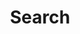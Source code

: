 ---
title: "Search" # in any language you want
layout: "search" # is necessary
placeholder: "Rechercher un sujet particulier..."
---